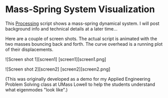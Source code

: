 # Mass-Spring System Visualization

This [Processing](https://processing.org/) script shows a mass-spring dynamical system.  I will post background info and technical details at a later time...

Here are a couple of screen shots.  The actual script is animated with the two masses bouncing back and forth.  The curve overhead is a running plot of their displacements.

![Screen shot 1][screen1]
[screen1][screen1.png]

![Screen shot 2][screen2]
[screen2][screen2.png]

(This was originally developed as a demo for my Applied Engineering Problem Solving class at UMass Lowell to help the students understand what eigenmodes "look like".)
